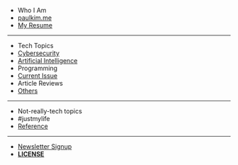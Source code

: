* Who I Am
* [paulkim.me](https://paulkim.me/?utm_source=techblog&utm_content=navbar)
* [My Resume](https://resume.paulkim.me/?utm_source=techblog&utm_content=navbar)

***

* Tech Topics
* [Cybersecurity](https://blog.paulkim.me/cybersecurity/)
* [Artificial Intelligence](https://blog.paulkim.me/artificial-intelligence/)
* Programming
* [Current Issue](https://blog.paulkim.me/current_issue)
* Article Reviews
* [Others](https://blog.paulkim.me/others)

***

* Not-really-tech topics
* #justmylife
* [Reference](https://blog.paulkim.me/reference)

***

* [Newsletter Signup](https://blog.paulkim.me/index/#newsletter-signup)
* [**LICENSE**](license)